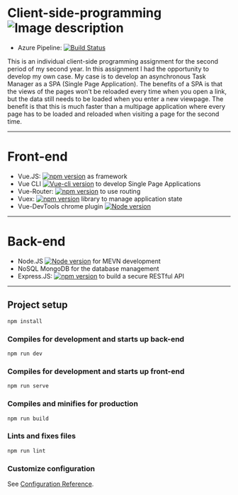 # Client-side-programming  ![Image description](https://jwt.io/img/badge-compatible.svg)

- Azure Pipeline: [![Build Status](https://dev.azure.com/LucJoosten1234/LucJoosten1234/_apis/build/status/LucJoostenNL.Client-side-programming?branchName=master)](https://dev.azure.com/LucJoosten1234/LucJoosten1234/_build/latest?definitionId=1&branchName=master)

This is an individual client-side programming assignment for the second period of my second year. In this assignment I had the opportunity to develop my own case. My case is to develop an asynchronous Task Manager as a SPA (Single Page Application). The benefits of a SPA is that the views of the pages won't be reloaded every time when you open a link, but the data still needs to be loaded when you enter a new viewpage. The benefit is that this is much faster than a multipage application where every page has to be loaded and reloaded when visiting a page for the second time.

------
# Front-end
* Vue.JS:  [![npm version](https://badge.fury.io/js/vue.svg)](https://badge.fury.io/js/vue) as framework
* Vue CLI [![Vue-cli version](https://img.shields.io/badge/Vue--CLI-4.0.5-green)](https://img.shields.io/badge/Vue--CLI-4.0.5-green) to develop Single Page Applications 
* Vue-Router: [![npm version](https://badge.fury.io/js/vue-router.svg)](https://badge.fury.io/js/vue-router) to use routing
* Vuex: [![npm version](https://badge.fury.io/js/vuex.svg)](https://badge.fury.io/js/vuex) library to manage application state
* Vue-DevTools chrome plugin [![Node version](https://img.shields.io/badge/Vue--DevTools-5.3.2-green)](https://img.shields.io/badge/Vue--DevTools-5.3.2-green)
---------------
# Back-end 
* Node.JS [![Node version](https://img.shields.io/badge/Node.js-10.15.3-green)](https://img.shields.io/badge/Node.js-10.15.3-green) for MEVN development
* NoSQL MongoDB for the database management 
* Express.JS: [![npm version](https://badge.fury.io/js/express.svg)](https://badge.fury.io/js/express) to build a secure RESTful API
----------

## Project setup
```
npm install
```
### Compiles for development and starts up back-end
```
npm run dev
```

### Compiles for development and starts up front-end
```
npm run serve
```

### Compiles and minifies for production
```
npm run build
```

### Lints and fixes files
```
npm run lint
```

### Customize configuration
See [Configuration Reference](https://cli.vuejs.org/config/).
